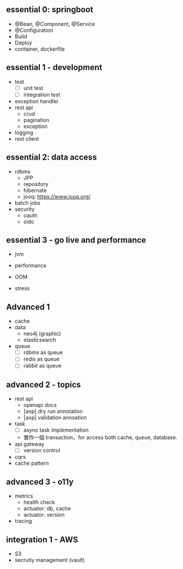 

## essential 0: springboot

- @Bean, @Component, @Service
- @Configuration
- Build
- Deploy
- container, dockerfile

## essential 1 - development

- test
    - [ ] unit test
    - [ ] integration test
- exception handler
- rest api
    - crud
    - pagination
    - exception
- logging
- rest client

## essential 2: data access

- rdbms
    - JPP
    - repository
    - hibernate
    - jooq: https://www.jooq.org/
- batch jobs
- security
    - oauth
    - oidc


## essential 3 - go live and performance

- jvm
- performance
- OOM

- stress

## Advanced 1

- cache
- data
    - neo4j (graphic)
    - elasticsearch
- queue
    - [ ] rdbms as queue
    - [ ] redis as queue
    - [ ] rabbit as queue    

## advanced 2 - topics

- rest api
    - openapi docs
    - [aop] dry run annotation
    - [aop] validation annoation
- task
    - [ ] async task implementation
    - 實作一個 transaction，for access both cache, queue, database.
- api gateway
    - [ ] version control
- cqrs
- cache pattern

## advanced 3 - o11y

- metrics
    - health check
    - actuator: db, cache
    - actuator: version
- tracing


## integration 1 - AWS

- S3
- secrutiy management (vault)


